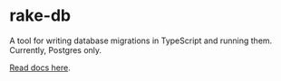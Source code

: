 # rake-db

A tool for writing database migrations in TypeScript and running them. Currently, Postgres only.

[Read docs here](https://porm.netlify.app/guide/migrations.html).
